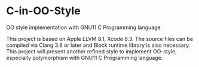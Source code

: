 # C-in-OO-Style
OO style implementation with GNU11 C Programming language

This project is based on Apple LLVM 8.1, Xcode 8.3. The source files can be compiled via Clang 3.8 or later and Block runtime library is also necessary.
This project will present another refined style to implement OO-style, especially polymorphism with GNU11 C Programming language.
